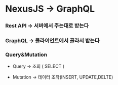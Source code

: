 # NexusJS -> GraphQL

### Rest API -> 서버에서 주는대로 받는다
### GraphQL -> 클라이언트에서 골라서 받는다




### Query&Mutation
- Query -> 조회 ( SELECT )
  
- Mutation -> 데이터 조작(INSERT, UPDATE,DELTE)






